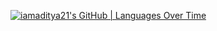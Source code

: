 [![iamaditya21's GitHub | Languages Over Time](https://stats.quine.sh/iamaditya21/languages-over-time?theme=dark)](https://quine.sh?utm_source=widgets&utm_campaign=iamaditya21)
